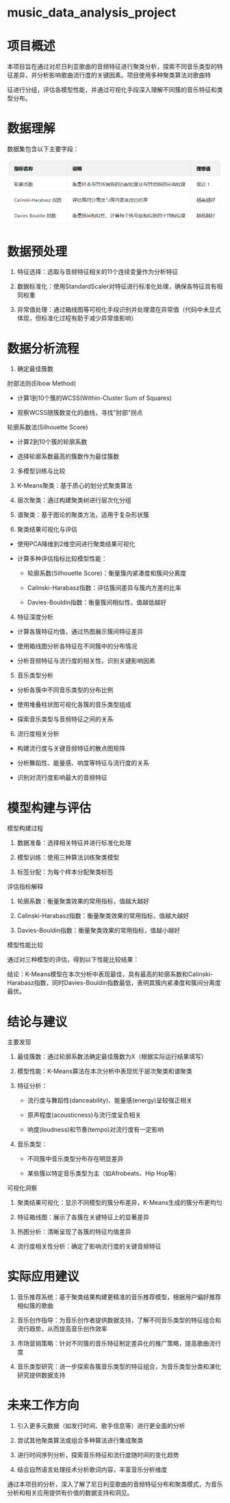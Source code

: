 # music_data_analysis_project


# 项目概述

本项目旨在通过对尼日利亚歌曲的音频特征进行聚类分析，探索不同音乐类型的特征差异，并分析影响歌曲流行度的关键因素。项目使用多种聚类算法对歌曲特

征进行分组，评估各模型性能，并通过可视化手段深入理解不同簇的音乐特征和类型分布。

# 数据理解

数据集包含以下主要字段：

![alt text](images/image-2.png)

# 数据预处理

1. 特征选择：选取与音频特征相关的11个连续变量作为分析特征

2. 数据标准化：使用StandardScaler对特征进行标准化处理，确保各特征具有相同权重

3. 异常值处理：通过箱线图等可视化手段识别并处理潜在异常值（代码中未显式体现，但标准化过程有助于减少异常值影响）

# 数据分析流程

1. 确定最佳簇数

肘部法则(Elbow Method)

- 计算1到10个簇的WCSS(Within-Cluster Sum of Squares)

- 观察WCSS随簇数变化的曲线，寻找"肘部"拐点

轮廓系数法(Silhouette Score)

- 计算2到10个簇的轮廓系数

- 选择轮廓系数最高的簇数作为最佳簇数

2. 多模型训练与比较

1. K-Means聚类：基于质心的划分式聚类算法

2. 层次聚类：通过构建聚类树进行层次化分组

3. 谱聚类：基于图论的聚类方法，适用于复杂形状簇

3. 聚类结果可视化与评估

- 使用PCA降维到2维空间进行聚类结果可视化

- 计算多种评估指标比较模型性能：

  - 轮廓系数(Silhouette Score)：衡量簇内紧凑度和簇间分离度

  - Calinski-Harabasz指数：评估簇间差异与簇内方差的比率

  - Davies-Bouldin指数：衡量簇间相似性，值越低越好

4. 特征深度分析

- 计算各簇特征均值，通过热图展示簇间特征差异

- 使用箱线图分析各特征在不同簇中的分布情况

- 分析音频特征与流行度的相关性，识别关键影响因素

5. 音乐类型分析

- 分析各簇中不同音乐类型的分布比例

- 使用堆叠柱状图可视化各簇的音乐类型组成

- 探索音乐类型与音频特征之间的关系

6. 流行度相关分析

- 构建流行度与关键音频特征的散点图矩阵

- 分析舞蹈性、能量感、响度等特征与流行度的关系

- 识别对流行度影响最大的音频特征

# 模型构建与评估

模型构建过程

1. 数据准备：选择相关特征并进行标准化处理

2. 模型训练：使用三种算法训练聚类模型

3. 标签分配：为每个样本分配聚类标签

评估指标解释

1. 轮廓系数：衡量聚类效果的常用指标，值越大越好

2. Calinski-Harabasz指数：衡量聚类效果的常用指标，值越大越好

3. Davies-Bouldin指数：衡量聚类效果的常用指标，值越小越好


模型性能比较

通过对三种模型的评估，得到以下性能比较结果：



结论：K-Means模型在本次分析中表现最佳，具有最高的轮廓系数和Calinski-Harabasz指数，同时Davies-Bouldin指数最低，表明其簇内紧凑度和簇间分离度
最优。

# 结论与建议

主要发现

1. 最佳簇数：通过轮廓系数法确定最佳簇数为X（根据实际运行结果填写）

2. 模型性能：K-Means算法在本次分析中表现优于层次聚类和谱聚类

3. 特征分析：

   - 流行度与舞蹈性(danceability)、能量感(energy)呈较强正相关

   - 原声程度(acousticness)与流行度呈负相关

   - 响度(loudness)和节奏(tempo)对流行度有一定影响

4. 音乐类型：

   - 不同簇中音乐类型分布存在明显差异

   - 某些簇以特定音乐类型为主（如Afrobeats、Hip Hop等）

可视化洞察

1. 聚类结果可视化：显示不同模型的簇分布差异，K-Means生成的簇分布更均匀

2. 特征箱线图：展示了各簇在关键特征上的显著差异

3. 热图分析：清晰呈现了各簇的特征均值差异

4. 流行度相关性分析：确定了影响流行度的关键音频特征

# 实际应用建议

1. 音乐推荐系统：基于聚类结果构建更精准的音乐推荐模型，根据用户偏好推荐相似簇的歌曲

2. 音乐创作指导：为音乐创作者提供数据支持，了解不同音乐类型的特征组合和流行趋势，从而提高音乐创作效率

3. 市场营销策略：针对不同簇的音乐特征制定差异化的推广策略，提高歌曲流行度

4. 音乐类型研究：进一步探索各簇音乐类型的特征组合，为音乐类型分类和演化研究提供数据支持

# 未来工作方向

1. 引入更多元数据（如发行时间、歌手信息等）进行更全面的分析

2. 尝试其他聚类算法或组合多种算法进行集成聚类

3. 进行时间序列分析，探索音乐特征和流行度随时间的变化趋势

4. 结合自然语言处理技术分析歌词内容，丰富音乐分析维度

通过本项目的分析，深入了解了尼日利亚歌曲的音频特征分布和聚类模式，为音乐分析和相关应用提供有价值的数据支持和洞见。